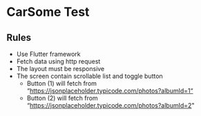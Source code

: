 # CarSome Test

Rules
------------------
- Use Flutter framework
- Fetch data using http request
- The layout must be responsive
- The screen contain scrollable list and toggle button
  - Button (1) will fetch from “https://jsonplaceholder.typicode.com/photos?albumId=1“
  - Button (2) will fetch from “https://jsonplaceholder.typicode.com/photos?albumId=2"
  
  
  
